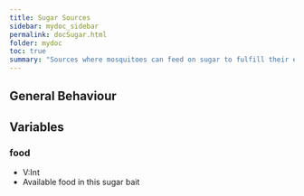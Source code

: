 ```yaml
---
title: Sugar Sources
sidebar: mydoc_sidebar
permalink: docSugar.html
folder: mydoc
toc: true
summary: "Sources where mosquitoes can feed on sugar to fulfill their energetic needs."
---
```


## General Behaviour

## Variables

### food
* V:Int
* Available food in this sugar bait
